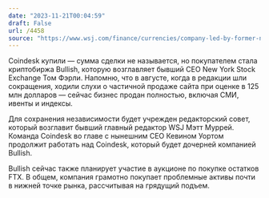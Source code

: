 ```yaml
---
date: "2023-11-21T00:04:59"
draft: False
url: /4458
source: "https://www.wsj.com/finance/currencies/company-led-by-former-nyse-president-buys-crypto-news-site-coindesk-af3b5cc2?mod=finance_feat5_currencies_pos1"
---
```


Coindesk купили — сумма сделки не называется, но покупателем стала криптобиржа Bullish, которую возглавляет бывший CEO New York Stock Exchange Том Фэрли. Напомню, что в августе, когда в редакции шли сокращения, ходили слухи о частичной продаже сайта при оценке в 125 млн долларов — сейчас бизнес продан полностью, включая СМИ, ивенты и индексы. 

Для сохранения независимости будет учрежден редакторский совет, который возглавит бывший главный редактор WSJ Мэтт Муррей. Команда Coindesk во главе с нынешним CEO Кевином Уортом продолжит работать над Coindesk, который будет дочерней компанией Bullish.

Bullish сейчас также планирует участие в аукционе по покупке остатков FTX. В общем, компания грамотно покупает проблемные активы почти в нижней точке рынка, рассчитывая на грядущий подъем.
